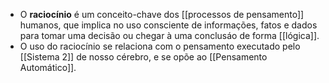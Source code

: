 - O **raciocínio** é um conceito-chave dos [[processos de pensamento]] humanos, que implica no uso consciente de informações, fatos e dados para tomar uma decisão ou chegar à uma conclusáo de forma [[lógica]].
- O uso do raciocínio se relaciona com o pensamento executado pelo [[Sistema 2]] de nosso cérebro, e se opõe ao [[Pensamento Automático]].
